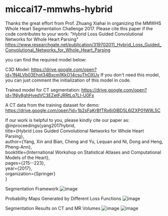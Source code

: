 # miccai17-mmwhs-hybrid
Thanks the great effort from Prof. Zhuang Xiahai in organizing the MMWHS Whole Heart Segmentation Challenge 2017.
Please cite this paper if the code contributes to your work:
"Hybrid Loss Guided Convolutional Networks for Whole Heart Parsing"
https://www.researchgate.net/publication/319702011_Hybrid_Loss_Guided_Convolutional_Networks_for_Whole_Heart_Parsing

you can find the required model below:

C3D Model:
https://drive.google.com/open?id=1N4LVb03Ehot34Bxcm1KkO14csuThOXUv
If you don't need this model, you can just comment the initialization of this model in code.

Trained model for CT segmentation:
https://drive.google.com/open?id=1Nly8ghHvedVC3EZetFJRRtLq7Ll-U0Fx

A CT data from the training dataset for demo:
https://drive.google.com/open?id=1b2sFaKrBfTRx6i0lBD5L6IZXP01W9L5C


If our work is helpful to you, please kindly cite our paper as:  
@inproceedings{yang2017hybrid,  
  title={Hybrid Loss Guided Convolutional Networks for Whole Heart Parsing},  
  author={Yang, Xin and Bian, Cheng and Yu, Lequan and Ni, Dong and Heng, Pheng-Ann},  
  booktitle={International Workshop on Statistical Atlases and Computational Models of the Heart},  
  pages={215--223},  
  year={2017},  
  organization={Springer}  
}  



Segmentation Framework
![image](https://github.com/xy0806/miccai17-mmwhs-hybrid/blob/master/framework.png)

Probability Maps Generated by Different Loss Functions
![image](https://github.com/xy0806/miccai17-mmwhs-hybrid/blob/master/dice_entropy_maps.png)

Segmentation Results on CT and MR Volumes
![image](https://github.com/xy0806/miccai17-mmwhs-hybrid/blob/master/seg_results_a.png)
![image](https://github.com/xy0806/miccai17-mmwhs-hybrid/blob/master/seg_results.png)
